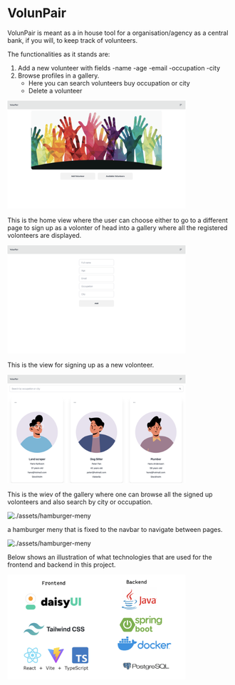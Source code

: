 
# VolunPair 


VolunPair is meant as a in house tool for a organisation/agency as a central bank, if you will, to keep track of volunteers. 

The functionalities as it stands are:

1) Add a new volunteer with fields 
	-name
	-age
	-email
	-occupation
	-city
2) Browse profiles in a gallery.
	- Here you can search volunteers buy occupation or city
	- Delete a volunteer


<img src="./assets/home-view.png" alt="./assets/home-view.png" width="400"/>

This is the home view where the user can choose either to go to a different page to sign up as a volonter
of head into a gallery where all the registered volonteers are displayed.


<img src="./assets/signup.png" alt="./assets/signup.png" width="400"/>

This is the view for signing up as a new volonteer.


<img src="./assets/gallery.png" alt="./assets/gallery.png" width="400"/>

This is the wiev of the gallery where one can browse all the signed up volonteers and also search by city or occupation.


<img src="./assets/hamburger-meny" alt="./assets/hamburger-meny" width="400"/>

a hamburger meny that is fixed to the navbar to navigate between pages.

<img src="./assets/hamburger-meny" alt="./assets/hamburger-meny" width="400"/>

Below shows an illustration of what technologies that are used for the frontend and backend in this project.

<img src="./assets/techstack.png" alt="./assets/techstack.png" width="400"/>

